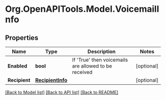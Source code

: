 
# Org.OpenAPITools.Model.VoicemailInfo

## Properties

Name | Type | Description | Notes
------------ | ------------- | ------------- | -------------
**Enabled** | **bool** | If &#39;True&#39; then voicemails are allowed to be received | [optional] 
**Recipient** | [**RecipientInfo**](RecipientInfo.md) |  | [optional] 

[[Back to Model list]](../README.md#documentation-for-models)
[[Back to API list]](../README.md#documentation-for-api-endpoints)
[[Back to README]](../README.md)

